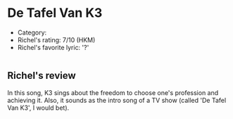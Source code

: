 # De Tafel Van K3

 * Category: 
 * Richel's rating: 7/10 (HKM)
 * Richel's  favorite lyric: '?'

```
```

## Richel's review

In this song, K3 sings about the freedom to choose one's profession
and achieving it. Also, it sounds as the intro song of a TV show (called
'De Tafel Van K3', I would bet).

